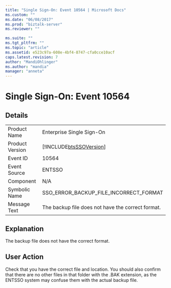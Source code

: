 ```yaml
---
title: "Single Sign-On: Event 10564 | Microsoft Docs"
ms.custom: ""
ms.date: "06/08/2017"
ms.prod: "biztalk-server"
ms.reviewer: ""

ms.suite: ""
ms.tgt_pltfrm: ""
ms.topic: "article"
ms.assetid: e523c97a-608e-4bf4-8747-cfa0cce10acf
caps.latest.revision: 7
author: "MandiOhlinger"
ms.author: "mandia"
manager: "anneta"
---
```

# Single Sign-On: Event 10564
## Details  
  
|||  
|-|-|  
|Product Name|Enterprise Single Sign-On|  
|Product Version|[!INCLUDE[btsSSOVersion](../includes/btsssoversion-md.md)]|  
|Event ID|10564|  
|Event Source|ENTSSO|  
|Component|N/A|  
|Symbolic Name|SSO_ERROR_BACKUP_FILE_INCORRECT_FORMAT|  
|Message Text|The backup file does not have the correct format.|  
  
## Explanation  
 The backup file does not have the correct format.  
  
## User Action  
 Check that you have the correct file and location. You should also confirm that there are no other files in that folder with the .BAK extension, as the ENTSSO system may confuse them with the actual backup file.